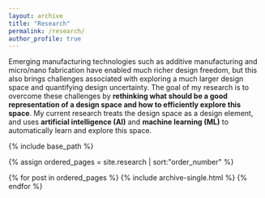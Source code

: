```yaml
---
layout: archive
title: "Research"
permalink: /research/
author_profile: true
---
```


Emerging manufacturing technologies such as additive manufacturing and micro/nano fabrication have enabled much richer design freedom, but this also brings challenges associated with exploring a much larger design space and quantifying design uncertainty. The goal of my research is to overcome these challenges by **rethinking what should be a good representation of a design space and how to efficiently explore this space**. My current research treats the design space as a design element, and uses **artificial intelligence (AI)** and **machine learning (ML)** to automatically learn and explore this space. 

<nbsp>

{% include base_path %}

{% assign ordered_pages = site.research | sort:"order_number" %}

{% for post in ordered_pages %}
  {% include archive-single.html %}
{% endfor %}
